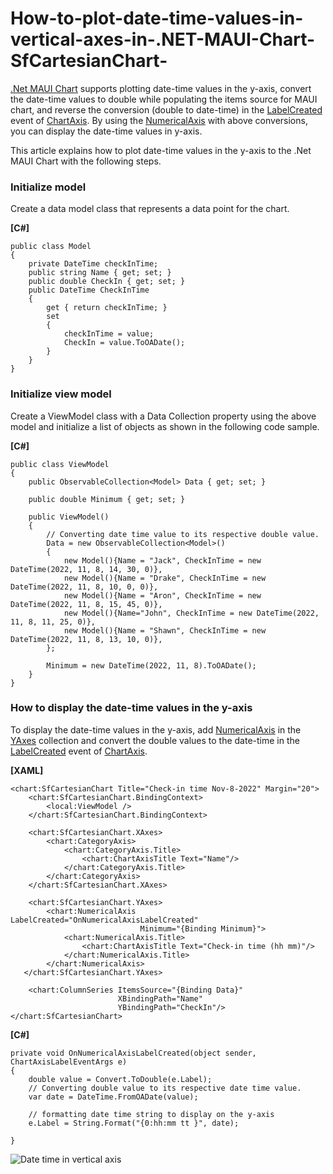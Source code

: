 # How-to-plot-date-time-values-in-vertical-axes-in-.NET-MAUI-Chart-SfCartesianChart-

[.Net MAUI Chart](https://www.syncfusion.com/maui-controls/maui-charts) supports plotting date-time values in the y-axis, convert the date-time values to double while populating the items source for MAUI chart, and reverse the conversion (double to date-time) in the [LabelCreated](https://help.syncfusion.com/cr/maui/Syncfusion.Maui.Charts.ChartAxis.html#Syncfusion_Maui_Charts_ChartAxis_LabelCreated) event of [ChartAxis](https://help.syncfusion.com/cr/maui/Syncfusion.Maui.Charts.ChartAxis.html). By using the [NumericalAxis](https://help.syncfusion.com/cr/maui/Syncfusion.Maui.Charts.NumericalAxis.html) with above conversions, you can display the date-time values in y-axis.

This article explains how to plot date-time values in the y-axis to the .Net MAUI Chart with the following steps.

### Initialize model
 Create a data model class that represents a data point for the chart.

**[C#]**

```
public class Model
{
	private DateTime checkInTime;
	public string Name { get; set; }
	public double CheckIn { get; set; }
	public DateTime CheckInTime
	{
		get { return checkInTime; }
		set
		{
			checkInTime = value;
			CheckIn = value.ToOADate();
		}
	}
}
```
### Initialize view model
 Create a ViewModel class with a Data Collection property using the above model and initialize a list of objects as shown in the following code sample.

**[C#]**

```
public class ViewModel
{
	public ObservableCollection<Model> Data { get; set; }

	public double Minimum { get; set; }

	public ViewModel()
	{
		// Converting date time value to its respective double value.
		Data = new ObservableCollection<Model>()
		{
			new Model(){Name = "Jack", CheckInTime = new DateTime(2022, 11, 8, 14, 30, 0)},
			new Model(){Name = "Drake", CheckInTime = new DateTime(2022, 11, 8, 10, 0, 0)},
			new Model(){Name = "Aron", CheckInTime = new DateTime(2022, 11, 8, 15, 45, 0)},
			new Model(){Name="John", CheckInTime = new DateTime(2022, 11, 8, 11, 25, 0)},
			new Model(){Name = "Shawn", CheckInTime = new DateTime(2022, 11, 8, 13, 10, 0)},
		};

		Minimum = new DateTime(2022, 11, 8).ToOADate();
	}
}
```

### How to display the date-time values in the y-axis
To display the date-time values in the y-axis, add [NumericalAxis](https://help.syncfusion.com/cr/maui/Syncfusion.Maui.Charts.NumericalAxis.html) in the [YAxes](https://help.syncfusion.com/cr/maui/Syncfusion.Maui.Charts.SfCartesianChart.html#Syncfusion_Maui_Charts_SfCartesianChart_YAxes) collection and convert the double values to the date-time in the [LabelCreated](https://help.syncfusion.com/cr/maui/Syncfusion.Maui.Charts.ChartAxis.html#Syncfusion_Maui_Charts_ChartAxis_LabelCreated) event of [ChartAxis](https://help.syncfusion.com/cr/maui/Syncfusion.Maui.Charts.ChartAxis.html).

**[XAML]**

```
<chart:SfCartesianChart Title="Check-in time Nov-8-2022" Margin="20">
    <chart:SfCartesianChart.BindingContext>
        <local:ViewModel />
    </chart:SfCartesianChart.BindingContext>

    <chart:SfCartesianChart.XAxes>
        <chart:CategoryAxis>
            <chart:CategoryAxis.Title>
                <chart:ChartAxisTitle Text="Name"/>
            </chart:CategoryAxis.Title>
        </chart:CategoryAxis>
    </chart:SfCartesianChart.XAxes>

    <chart:SfCartesianChart.YAxes>
        <chart:NumericalAxis LabelCreated="OnNumericalAxisLabelCreated"
                             Minimum="{Binding Minimum}">
            <chart:NumericalAxis.Title>
                <chart:ChartAxisTitle Text="Check-in time (hh mm)"/>
            </chart:NumericalAxis.Title>
        </chart:NumericalAxis>
   </chart:SfCartesianChart.YAxes>

    <chart:ColumnSeries ItemsSource="{Binding Data}"
                        XBindingPath="Name"
                        YBindingPath="CheckIn"/>
</chart:SfCartesianChart>
```

**[C#]**

```
private void OnNumericalAxisLabelCreated(object sender, ChartAxisLabelEventArgs e)
{
	double value = Convert.ToDouble(e.Label);
	// Converting double value to its respective date time value.
	var date = DateTime.FromOADate(value);

	// formatting date time string to display on the y-axis
	e.Label = String.Format("{0:hh:mm tt }", date);

}
```

![Date time in vertical axis](https://user-images.githubusercontent.com/61832185/201354745-f849df7c-0f6e-4caa-977a-37dc8b274629.png)

